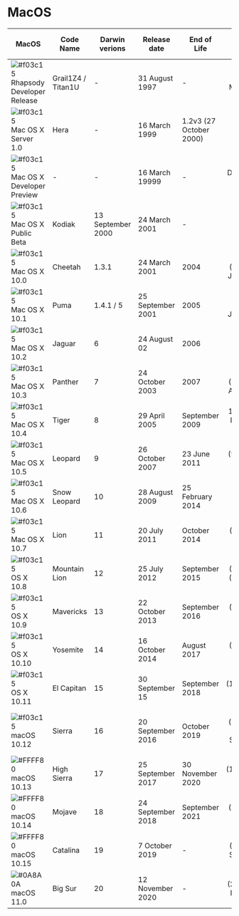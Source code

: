 
# MacOS

| MacOS | Code Name | Darwin verions | Release date | End of Life | Latest version release |
| ------ | ------ | ------ | ------ | ------ | :------: |
| ![#f03c15](https://placehold.it/15/f03c15/000000?text=+) Rhapsody Developer Release | Grail1Z4 / Titan1U | - | 31 August 1997 | - | DR2 (14 May 1998) |
| ![#f03c15](https://placehold.it/15/f03c15/000000?text=+) Mac OS X Server 1.0 | Hera | - | 16 March 1999 | 1.2v3 (27 October 2000) |
| ![#f03c15](https://placehold.it/15/f03c15/000000?text=+) Mac OS X Developer Preview | - | - | 16 March 19999 | - | DP4 (5 April 2000)
| ![#f03c15](https://placehold.it/15/f03c15/000000?text=+) Mac OS X Public Beta | Kodiak | 13 September 2000 | 24 March 2001 | - |
| ![#f03c15](https://placehold.it/15/f03c15/000000?text=+) Mac OS X 10.0 | Cheetah | 1.3.1 | 24 March 2001 | 2004 | 10.0.4 (4Q12)(22 June 2001)
| ![#f03c15](https://placehold.it/15/f03c15/000000?text=+) Mac OS X 10.1 | Puma | 1.4.1 / 5 | 25 September 2001 | 2005 | 10.1.5 (5S60)(6 June 2002)
| ![#f03c15](https://placehold.it/15/f03c15/000000?text=+) Mac OS X 10.2 | Jaguar | 6 | 24 August 02 | 2006 | 10.2.8(3 October 2003)
| ![#f03c15](https://placehold.it/15/f03c15/000000?text=+) Mac OS X 10.3 | Panther | 7 | 24 October 2003 | 2007 | 10.3.9 (7W98)(15 April 2005)
| ![#f03c15](https://placehold.it/15/f03c15/000000?text=+) Mac OS X 10.4 | Tiger | 8 | 29 April 2005 | September 2009 | 10.4.11(14 November 2007)
| ![#f03c15](https://placehold.it/15/f03c15/000000?text=+) Mac OS X 10.5 | Leopard | 9 | 26 October 2007 | 23 June 2011 | 10.5.8 (9L31a)(13 August 2009)
| ![#f03c15](https://placehold.it/15/f03c15/000000?text=+) Mac OS X 10.6 | Snow Leopard | 10 | 28 August 2009 | 25 February 2014 | 10.6.8 (10K549)(25 July 2011)
| ![#f03c15](https://placehold.it/15/f03c15/000000?text=+) Mac OS X 10.7 | Lion | 11 | 20 July 2011 | October 2014 | 10.7.5 (11G63)(4 October 2012)
| ![#f03c15](https://placehold.it/15/f03c15/000000?text=+) OS X 10.8 | Mountain Lion | 12 | 25 July 2012 | September 2015 | 10.8.5 (12F2560)(13 August 2015)
| ![#f03c15](https://placehold.it/15/f03c15/000000?text=+) OS X 10.9 | Mavericks | 13 | 22 October 2013 | September 2016 | 10.9.5 (13F1911)(18 July 2016)
| ![#f03c15](https://placehold.it/15/f03c15/000000?text=+) OS X 10.10 | Yosemite | 14 | 16 October 2014 | August 2017 | 10.10.5 (14F2511)(19 July 2017)
| ![#f03c15](https://placehold.it/15/f03c15/000000?text=+) OS X 10.11 | El Capitan | 15 | 30 September 15 | September 2018 | 10.11.6 (15G22010)(9 July 2018)
| ![#f03c15](https://placehold.it/15/f03c15/000000?text=+) macOS 10.12 | Sierra | 16 | 20 September 2016 | October 2019 | 10.12.6 (16G2136)(26 September 2019)
| ![#FFFF80](https://placehold.it/15/FFFF80/000000?text=+) macOS 10.13 | High Sierra | 17 | 25 September 2017 | 30 November 2020 | 10.13.6 (17G14019)(15 July 2020)
| ![#FFFF80](https://placehold.it/15/FFFF80/000000?text=+) macOS 10.14 | Mojave | 18 | 24 September 2018 | September 2021 | 10.14.6 (18G6020)(15 July 2020)
| ![#FFFF80](https://placehold.it/15/FFFF80/000000?text=+) macOS 10.15 | Catalina | 19 | 7 October 2019 | - | 10.15.7 (19H2)(24 September 2020)
| ![#0A8A0A](https://placehold.it/15/0A8A0A/000000?text=+) macOS 11.0 | Big Sur | 20 | 12 November 2020 | - | 11.0.1 (20B29)(12 November 2020)
